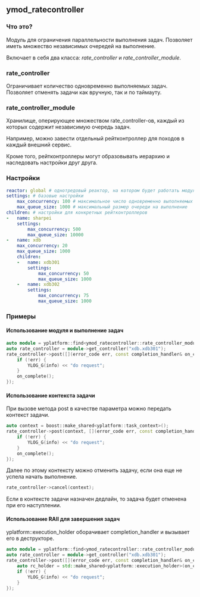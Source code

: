 ## ymod_ratecontroller

### Что это?
Модуль для ограничения параллельности выполнения задач. Позволяет иметь множество независимых очередей на
выполнение.

Включает в себя два класса: *rate_controller* и *rate_controller_module*.


### rate_controller
Ограничивает количество одновременно выполняемых задач. Позволяет отменять задачи как вручную, так и по таймауту.


### rate_controller_module
Хранилище, оперирующее множеством rate_controller-ов, каждый из которых содержит независимую очередь задач.

Например, можно завести отдельный рейтконтроллер для походов в каждый внешний сервис.

Кроме того, рейтконтроллеры могут образовывать иерархию и наследовать настройки друг друга.


### Настройки
```yaml
reactor: global # однотредовый реактор, на котором будет работать модуль
settings: # базовые настройки
    max_concurrency: 100 # максимальное число одновременно выполняемых задач
    max_queue_size: 1000 # максимальный размер очереди на выполнение
children: # настройки для конкретных рейтконтроллеров
-   name: sharpei
    settings:
        max_concurrency: 500
        max_queue_size: 10000
-   name: xdb
    max_concurrency: 20
    max_queue_size: 1000
    children:
    -   name: xdb301
        settings:
            max_concurrency: 50
            max_queue_size: 1000
    -   name: xdb302
        settings:
            max_concurrency: 75
            max_queue_size: 1000
```


### Примеры
#### Использование модуля и выполнение задач
```c++
auto module = yplatform::find<ymod_ratecontroller::rate_controller_module>("rate_controller");
auto rate_controller = module->get_controller("xdb.xdb301");
rate_controller->post([](error_code err, const completion_handler& on_complete) {
    if (!err) {
        YLOG_G(info) << "do request";
    }
    on_complete();
});
```

#### Использование контекста задачи
При вызове метода post в качестве параметра можно передать контекст задачи.
```c++
auto context = boost::make_shared<yplatform::task_context>();
rate_controller->post(context, [](error_code err, const completion_handler& on_complete) {
    if (!err) {
        YLOG_G(info) << "do request";
    }
    on_complete();
});
```

Далее по этому контексту можно отменить задачу, если она еще не успела начать выполнение.
```c++
rate_controller->cancel(context);
```
Если в контексте задачи назначен дедлайн, то задача будет отменена при его наступлении.
#### Использование RAII для завершения задач
yplatform::execution_holder оборачивает completion_handler и вызывает его в деструкторе.
```c++
auto module = yplatform::find<ymod_ratecontroller::rate_controller_module>("rate_controller");
auto rate_controller = module->get_controller("xdb.xdb301");
rate_controller->post([](error_code err, const completion_handler& on_complete) {
    auto rc_holder = std::make_shared<yplatform::execution_holder>(on_complete);
    if (!err) {
        YLOG_G(info) << "do request";
    }
});
```

